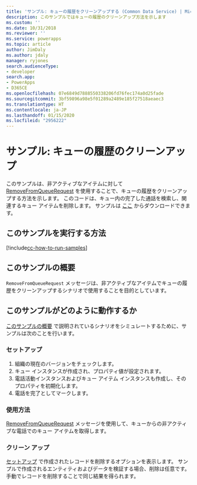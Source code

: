 ```yaml
---
title: 'サンプル: キューの履歴をクリーンアップする (Common Data Service) | Microsoft Docs'
description: このサンプルではキューの履歴のクリーンアップ方法を示します
ms.custom: ''
ms.date: 10/31/2018
ms.reviewer: ''
ms.service: powerapps
ms.topic: article
author: JimDaly
ms.author: jdaly
manager: ryjones
search.audienceType:
- developer
search.app:
- PowerApps
- D365CE
ms.openlocfilehash: 07e6849d7888550338206fd76fec174a0d25fade
ms.sourcegitcommit: 3bf59896a98e5f01289a2489e185f27518aeaec3
ms.translationtype: HT
ms.contentlocale: ja-JP
ms.lasthandoff: 01/15/2020
ms.locfileid: "2956222"
---
```

# <a name="sample-clean-up-history-for-a-queue"></a>サンプル: キューの履歴のクリーンアップ

<!-- https://docs.microsoft.com/dynamics365/customer-engagement/developer/sample-clean-up-history-queue-early-bound -->

このサンプルは、非アクティブなアイテムに対して [RemoveFromQueueRequest](https://docs.microsoft.com/dotnet/api/microsoft.crm.sdk.messages.removefromqueuerequest?view=dynamics-general-ce-9) を使用することで、キューの履歴をクリーンアップする方法を示します。 このコードは、キュー内の完了した通話を検索し、関連するキュー アイテムを削除します。 サンプルは [ここ](https://github.com/Microsoft/PowerApps-Samples/tree/master/cds/orgsvc/C%23/CleanHistoryQueue) からダウンロードできます。

## <a name="how-to-run-this-sample"></a>このサンプルを実行する方法

[!include[cc-how-to-run-samples](../../includes/cc-how-to-run-samples.md)]

## <a name="what-this-sample-does"></a>このサンプルの概要

`RemoveFromQueueRequest` メッセージは、非アクティブなアイテムでキューの履歴をクリーンアップするシナリオで使用することを目的としています。

## <a name="how-this-sample-works"></a>このサンプルがどのように動作するか

[このサンプルの概要](#what-this-sample-does) で説明されているシナリオをシミュレートするために、サンプルは次のことを行います。

### <a name="setup"></a>セットアップ

1. 組織の現在のバージョンをチェックします。
2. キュー インスタンスが作成され、プロパティ値が設定されます。
3. 電話活動インスタンスおよびキュー アイテム インスタンスも作成し、そのプロパティを初期化します。
4. 電話を完了としてマークします。 

### <a name="demonstrate"></a>使用方法

[RemoveFromQueueRequest](https://docs.microsoft.com/dotnet/api/microsoft.crm.sdk.messages.removefromqueuerequest?view=dynamics-general-ce-9) メッセージを使用して、キューからの非アクティブな電話でのキュー アイテムを取得します。

### <a name="clean-up"></a>クリーン アップ

[セットアップ](#setup) で作成されたレコードを削除するオプションを表示します。 サンプルで作成されるエンティティおよびデータを検証する場合、削除は任意です。 手動でレコードを削除することで同じ結果を得られます。
